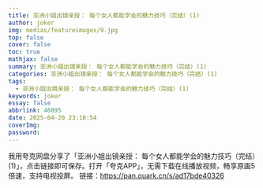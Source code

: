 ```yaml
---
title: 亚洲小姐出镜亲授： 每个女人都能学会的魅力技巧（完结）(1)
author: joker
img: medias/featureimages/9.jpg
top: false
cover: false
toc: true
mathjax: false
summary: 亚洲小姐出镜亲授： 每个女人都能学会的魅力技巧（完结）(1)
categories: 亚洲小姐出镜亲授： 每个女人都能学会的魅力技巧（完结）(1)
tags:
  - 亚洲小姐出镜亲授： 每个女人都能学会的魅力技巧（完结）(1)
keywords: joker
essay: false
abbrlink: 46095
date: 2025-04-20 23:10:54
coverImg:
password:
---
```


我用夸克网盘分享了「亚洲小姐出镜亲授： 每个女人都能学会的魅力技巧（完结）(1)」，点击链接即可保存。打开「夸克APP」，无需下载在线播放视频，畅享原画5倍速，支持电视投屏。
链接：https://pan.quark.cn/s/ad17bde40326
